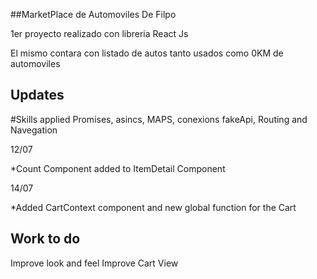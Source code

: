 ##MarketPlace de Automoviles De Filpo

1er proyecto realizado con libreria React Js

El mismo contara con listado de autos tanto usados como 0KM de automoviles


## Updates

#Skills applied
Promises, asincs, MAPS, conexions fakeApi, Routing and Navegation

12/07

*Count Component added to ItemDetail Component

14/07

*Added CartContext component and new  global function for the Cart

## Work to do

Improve look and feel
Improve Cart View